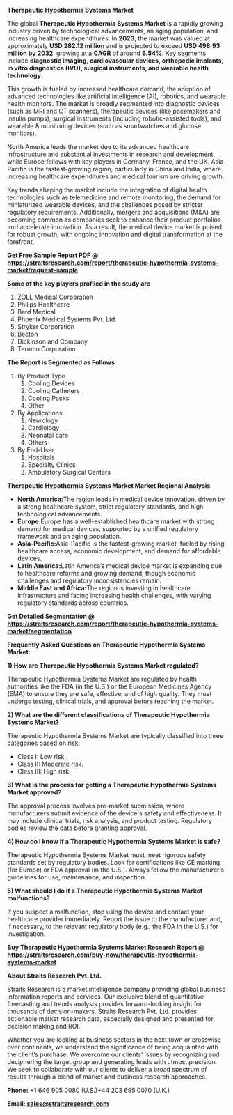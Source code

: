 <p><strong>Therapeutic Hypothermia Systems Market</strong></p>
<p>The global <strong>Therapeutic Hypothermia Systems Market</strong> is a rapidly growing industry driven by technological advancements, an aging population, and increasing healthcare expenditures. In <strong>2023</strong>, the market was valued at approximately <strong>USD 282.12 million</strong> and is projected to exceed <strong>USD 498.93 million</strong><strong> by 2032</strong>, growing at a <strong>CAGR</strong> of around <strong>6.54</strong><strong>%</strong>. Key segments include <strong>diagnostic imaging, cardiovascular devices, orthopedic implants, in vitro diagnostics (IVD), surgical instruments, and wearable health technology</strong>.</p>
<p>This growth is fueled by increased healthcare demand, the adoption of advanced technologies like artificial intelligence (AI), robotics, and wearable health monitors. The market is broadly segmented into diagnostic devices (such as MRI and CT scanners), therapeutic devices (like pacemakers and insulin pumps), surgical instruments (including robotic-assisted tools), and wearable &amp; monitoring devices (such as smartwatches and glucose monitors).</p>
<p>North America leads the market due to its advanced healthcare infrastructure and substantial investments in research and development, while Europe follows with key players in Germany, France, and the UK. Asia-Pacific is the fastest-growing region, particularly in China and India, where increasing healthcare expenditures and medical tourism are driving growth.</p>
<p>Key trends shaping the market include the integration of digital health technologies such as telemedicine and remote monitoring, the demand for miniaturized wearable devices, and the challenges posed by stricter regulatory requirements. Additionally, mergers and acquisitions (M&amp;A) are becoming common as companies seek to enhance their product portfolios and accelerate innovation. As a result, the medical device market is poised for robust growth, with ongoing innovation and digital transformation at the forefront.</p>
<p><strong>Get Free Sample Report PDF @ <a href=https://straitsresearch.com/report/therapeutic-hypothermia-systems-market/request-sample>https://straitsresearch.com/report/therapeutic-hypothermia-systems-market/request-sample</a></strong></p>
<div>
<div><strong>Some of the key players profiled in the study are</strong></div>
</div>
<p><ol>
<li>ZOLL Medical Corporation</li>
<li>Philips Healthcare</li>
<li>Bard Medical</li>
<li>Phoenix Medical Systems Pvt. Ltd.</li>
<li>Stryker Corporation</li>
<li>Becton</li>
<li>Dickinson and Company</li>
<li>Terumo Corporation</li>
</ol></p>
<p><strong>The Report is Segmented as Follows</strong></p>
<p><ol>
<li>By Product Type
<ol>
<li>Cooling Devices</li>
<li>Cooling Catheters</li>
<li>Cooling Packs</li>
<li>Other</li>
</ol>
</li>
<li>By Applications
<ol>
<li>Neurology</li>
<li>Cardiology</li>
<li>Neonatal care </li>
<li>Others</li>
</ol>
</li>
<li>By End-User
<ol>
<li>Hospitals</li>
<li>Specialty Clinics</li>
<li>Ambulatory Surgical Centers</li>
</ol>
</li>
</ol></p>
<p><strong>Therapeutic Hypothermia Systems Market Market Regional Analysis</strong></p>
<ul>
<li><strong>North America:</strong>The region leads in medical device innovation, driven by a strong healthcare system, strict regulatory standards, and high technological advancements.</li>
<li><strong>Europe:</strong>Europe has a well-established healthcare market with strong demand for medical devices, supported by a unified regulatory framework and an aging population.</li>
<li><strong>Asia-Pacific:</strong>Asia-Pacific is the fastest-growing market, fueled by rising healthcare access, economic development, and demand for affordable devices.</li>
<li><strong>Latin America:</strong>Latin America&rsquo;s medical device market is expanding due to healthcare reforms and growing demand, though economic challenges and regulatory inconsistencies remain.</li>
<li><strong>Middle East and Africa:</strong>The region is investing in healthcare infrastructure and facing increasing health challenges, with varying regulatory standards across countries.</li>
</ul>
<p><strong>Get Detailed Segmentation @ <a href=https://straitsresearch.com/report/therapeutic-hypothermia-systems-market/segmentation>https://straitsresearch.com/report/therapeutic-hypothermia-systems-market/segmentation</a></strong></p>
<p><strong>Frequently Asked Questions on Therapeutic Hypothermia Systems Market:</strong></p>
<p><strong>1) How are Therapeutic Hypothermia Systems Market regulated?</strong></p>
<p>Therapeutic Hypothermia Systems Market are regulated by health authorities like the FDA (in the U.S.) or the European Medicines Agency (EMA) to ensure they are safe, effective, and of high quality. They must undergo testing, clinical trials, and approval before reaching the market.</p>
<p><strong>2) What are the different classifications of Therapeutic Hypothermia Systems Market?</strong></p>
<p>Therapeutic Hypothermia Systems Market are typically classified into three categories based on risk:</p>
<ul>
<li>Class I: Low risk.</li>
<li>Class II: Moderate risk.</li>
<li>Class III: High risk.</li>
</ul>
<p><strong>3) What is the process for getting a Therapeutic Hypothermia Systems Market approved?</strong></p>
<p>The approval process involves pre-market submission, where manufacturers submit evidence of the device's safety and effectiveness. It may include clinical trials, risk analysis, and product testing. Regulatory bodies review the data before granting approval.</p>
<p><strong>4) How do I know if a Therapeutic Hypothermia Systems Market is safe?</strong></p>
<p>Therapeutic Hypothermia Systems Market must meet rigorous safety standards set by regulatory bodies. Look for certifications like CE marking (for Europe) or FDA approval (in the U.S.). Always follow the manufacturer&rsquo;s guidelines for use, maintenance, and inspection.</p>
<p><strong>5) What should I do if a Therapeutic Hypothermia Systems Market malfunctions?</strong></p>
<p>If you suspect a malfunction, stop using the device and contact your healthcare provider immediately. Report the issue to the manufacturer and, if necessary, to the relevant regulatory body (e.g., the FDA in the U.S.) for investigation.</p>
<p><strong>Buy Therapeutic Hypothermia Systems Market Research Report @ <a href=https://straitsresearch.com/buy-now/therapeutic-hypothermia-systems-market>https://straitsresearch.com/buy-now/therapeutic-hypothermia-systems-market</a></strong></p>
<p><strong>About Straits Research Pvt. Ltd.</strong></p>
<p>Straits Research is a market intelligence company providing global business information reports and services. Our exclusive blend of quantitative forecasting and trends analysis provides forward-looking insight for thousands of decision-makers. Straits Research Pvt. Ltd. provides actionable market research data, especially designed and presented for decision making and ROI.</p>
<p>Whether you are looking at business sectors in the next town or crosswise over continents, we understand the significance of being acquainted with the client&rsquo;s purchase. We overcome our clients&rsquo; issues by recognizing and deciphering the target group and generating leads with utmost precision. We seek to collaborate with our clients to deliver a broad spectrum of results through a blend of market and business research approaches.</p>
<p><strong><strong>Phone:</strong></strong> +1 646 905 0080 (U.S.)+44 203 695 0070 (U.K.)</p>
<p><strong><strong>Email: </strong></strong><a href=mailto:sales@straitsresearch.com><strong><u><strong>sales@straitsresearch.com</strong></u></strong></a></p>
